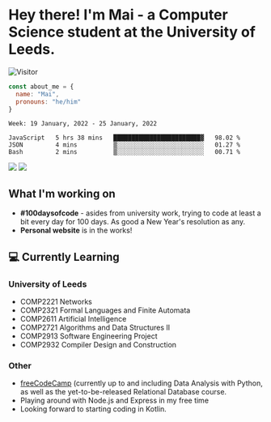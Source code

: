 # Hey there! I'm Mai - a Computer Science student at the University of Leeds.

![Visitor](https://visitor-badge.laobi.icu/badge?page_id=mai-soup.mai-soup)

```javascript
const about_me = {
  name: "Mai",
  pronouns: "he/him"
}
```

<!--START_SECTION:waka-->
```text
Week: 19 January, 2022 - 25 January, 2022

JavaScript   5 hrs 38 mins   ████████████████████████▓   98.02 % 
JSON         4 mins          ▒░░░░░░░░░░░░░░░░░░░░░░░░   01.27 % 
Bash         2 mins          ▒░░░░░░░░░░░░░░░░░░░░░░░░   00.71 % 
```
<!--END_SECTION:waka-->
<img src="https://github-readme-stats.vercel.app/api?username=mai-soup&show_icons=true&theme=gruvbox" />
<img src="https://github-readme-stats.vercel.app/api/top-langs/?username=mai-soup&langs_count=8&layout=compact&theme=gruvbox" />

## What I'm working on

* __#100daysofcode__ - asides from university work, trying to code at least a bit every day for 100 days. As good a New Year's resolution as any.
* __Personal website__ is in the works!

## 💻 Currently Learning

### University of Leeds
* COMP2221 Networks
* COMP2321 Formal Languages and Finite Automata
* COMP2611 Artificial Intelligence
* COMP2721 Algorithms and Data Structures II
* COMP2913 Software Engineering Project
* COMP2932 Compiler Design and Construction

### Other
* [freeCodeCamp](https://www.freecodecamp.org/) (currently up to and including Data Analysis with Python, as well as the yet-to-be-released Relational Database course.
* Playing around with Node.js and Express in my free time
* Looking forward to starting coding in Kotlin.
